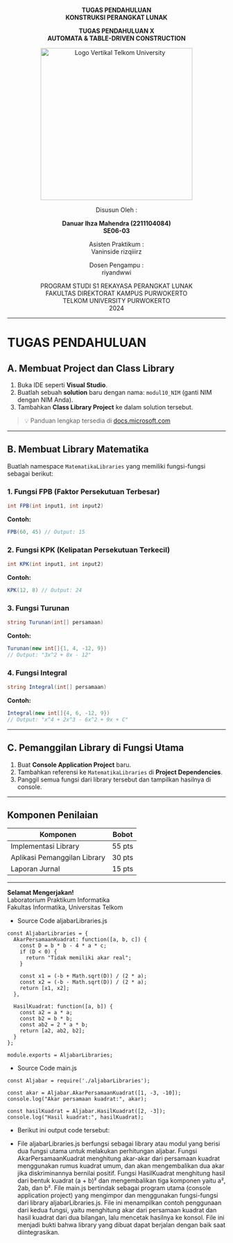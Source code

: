 <div align="center">

**TUGAS PENDAHULUAN**  
**KONSTRUKSI PERANGKAT LUNAK**

**TUGAS PENDAHULUAN X**  
**AUTOMATA & TABLE-DRIVEN CONSTRUCTION**

<img src="https://github.com/user-attachments/assets/637271ab-0240-4561-a7a6-04cb1169f636" alt="Logo Vertikal Telkom University" width="350"/>

Disusun Oleh :

**Danuar Ihza Mahendra (2211104084)**  
**SE06-03**

Asisten Praktikum :  
Vaninside
rizqiiirz

Dosen Pengampu :  
riyandwwi

PROGRAM STUDI S1 REKAYASA PERANGKAT LUNAK  
FAKULTAS DIREKTORAT KAMPUS PURWOKERTO  
TELKOM UNIVERSITY PURWOKERTO  
2024

</div>

---

# TUGAS PENDAHULUAN

## A. Membuat Project dan Class Library

1. Buka IDE seperti **Visual Studio**.
2. Buatlah sebuah **solution** baru dengan nama: `modul10_NIM` (ganti NIM dengan NIM Anda).
3. Tambahkan **Class Library Project** ke dalam solution tersebut.

> 💡 Panduan lengkap tersedia di [docs.microsoft.com](https://docs.microsoft.com/en-us/dotnet/core/tutorials/library-with-visual-studio?pivots=dotnet-6-0)

---

## B. Membuat Library Matematika

Buatlah namespace `MatematikaLibraries` yang memiliki fungsi-fungsi sebagai berikut:

### 1. Fungsi FPB (Faktor Persekutuan Terbesar)
```csharp
int FPB(int input1, int input2)
```
**Contoh:**
```csharp
FPB(60, 45) // Output: 15
```

### 2. Fungsi KPK (Kelipatan Persekutuan Terkecil)
```csharp
int KPK(int input1, int input2)
```
**Contoh:**
```csharp
KPK(12, 8) // Output: 24
```

### 3. Fungsi Turunan
```csharp
string Turunan(int[] persamaan)
```
**Contoh:**
```csharp
Turunan(new int[]{1, 4, -12, 9}) 
// Output: "3x^2 + 8x - 12"
```

### 4. Fungsi Integral
```csharp
string Integral(int[] persamaan)
```
**Contoh:**
```csharp
Integral(new int[]{4, 6, -12, 9})
// Output: "x^4 + 2x^3 - 6x^2 + 9x + C"
```

---

## C. Pemanggilan Library di Fungsi Utama

1. Buat **Console Application Project** baru.
2. Tambahkan referensi ke `MatematikaLibraries` di **Project Dependencies**.
3. Panggil semua fungsi dari library tersebut dan tampilkan hasilnya di console.

---

## Komponen Penilaian

| Komponen                           | Bobot |
|-----------------------------------|--------|
| Implementasi Library              | 55 pts |
| Aplikasi Pemanggilan Library      | 30 pts |
| Laporan Jurnal                    | 15 pts |


---

**Selamat Mengerjakan!**  
Laboratorium Praktikum Informatika  
Fakultas Informatika, Universitas Telkom



- Source Code aljabarLibraries.js
```
const AljabarLibraries = {
  AkarPersamaanKuadrat: function([a, b, c]) {
    const D = b * b - 4 * a * c;
    if (D < 0) {
      return "Tidak memiliki akar real";
    }

    const x1 = (-b + Math.sqrt(D)) / (2 * a);
    const x2 = (-b - Math.sqrt(D)) / (2 * a);
    return [x1, x2];
  },

  HasilKuadrat: function([a, b]) {
    const a2 = a * a;
    const b2 = b * b;
    const ab2 = 2 * a * b;
    return [a2, ab2, b2]; 
  }
};

module.exports = AljabarLibraries;
```

- Source Code main.js
```
const Aljabar = require('./aljabarLibraries');

const akar = Aljabar.AkarPersamaanKuadrat([1, -3, -10]);  
console.log("Akar persamaan kuadrat:", akar);            

const hasilKuadrat = Aljabar.HasilKuadrat([2, -3]);       
console.log("Hasil kuadrat:", hasilKuadrat);              
```

- Berikut ini output code tersebut: <br>


- File aljabarLibraries.js berfungsi sebagai library atau modul yang berisi dua fungsi utama untuk melakukan perhitungan aljabar. Fungsi AkarPersamaanKuadrat menghitung akar-akar dari persamaan kuadrat menggunakan rumus kuadrat umum, dan akan mengembalikan dua akar jika diskriminannya bernilai positif. Fungsi HasilKuadrat menghitung hasil dari bentuk kuadrat (a + b)² dan mengembalikan tiga komponen yaitu a², 2ab, dan b². File main.js bertindak sebagai program utama (console application project) yang mengimpor dan menggunakan fungsi-fungsi dari library aljabarLibraries.js. File ini menampilkan contoh penggunaan dari kedua fungsi, yaitu menghitung akar dari persamaan kuadrat dan hasil kuadrat dari dua bilangan, lalu mencetak hasilnya ke konsol. File ini menjadi bukti bahwa library yang dibuat dapat berjalan dengan baik saat diintegrasikan.